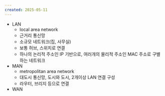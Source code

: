 ```yaml
---
created: 2025-05-11
---
```

- LAN
	- local area network
	- 근거리 통신망
	- 소규모 네트워크(집, 사무실)
	- 보통 허브, 스위치로 연결
	- 하나의 논리적 주소인 IP 기반으로, 여러개의 물리적 주소인 MAC 주소로 구별하는 네트워크
- MAN
	- metropolitan area network
	- 대도시 통신망, 도시와 도시, 2개이상 LAN 연결 구성
	- 라우터, 브리지 등으로 연결
- WAN